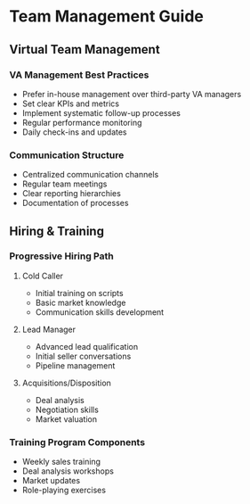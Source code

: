 # Team Management Guide

## Virtual Team Management

### VA Management Best Practices
- Prefer in-house management over third-party VA managers
- Set clear KPIs and metrics
- Implement systematic follow-up processes
- Regular performance monitoring
- Daily check-ins and updates

### Communication Structure
- Centralized communication channels
- Regular team meetings
- Clear reporting hierarchies
- Documentation of processes

## Hiring & Training

### Progressive Hiring Path
1. Cold Caller
   - Initial training on scripts
   - Basic market knowledge
   - Communication skills development

2. Lead Manager
   - Advanced lead qualification
   - Initial seller conversations
   - Pipeline management

3. Acquisitions/Disposition
   - Deal analysis
   - Negotiation skills
   - Market valuation

### Training Program Components
- Weekly sales training
- Deal analysis workshops
- Market updates
- Role-playing exercises